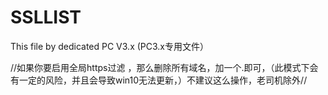 # SSLLIST
This file by dedicated PC V3.x (PC3.x专用文件）
  
//如果你要启用全局https过滤 ，那么删除所有域名，加一个.即可，（此模式下会有一定的风险，并且会导致win10无法更新，）不建议这么操作，老司机除外//

